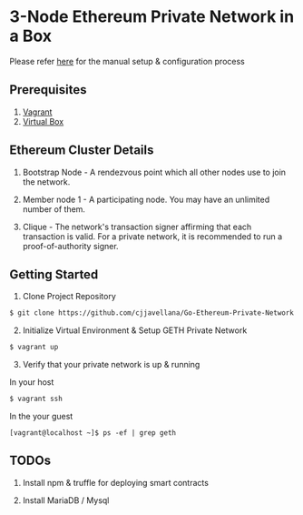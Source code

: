 # 3-Node Ethereum Private Network in a Box
Please refer [here](https://geth.ethereum.org/docs/interface/private-network) for the manual setup & configuration process


## Prerequisites

1. [Vagrant](https://www.vagrantup.com/)
2. [Virtual Box](https://www.virtualbox.org/)

## Ethereum Cluster Details

1. Bootstrap Node - A rendezvous point which all other nodes use to join the network.

2. Member node 1 - A participating node. You may have an unlimited number of them.

3. Clique - The network's transaction signer affirming that each transaction is valid. For a private network, it is recommended to run a proof-of-authority signer.

## Getting Started

1. Clone Project Repository
  
  ``` bash
  $ git clone https://github.com/cjjavellana/Go-Ethereum-Private-Network.git
  ```

2. Initialize Virtual Environment & Setup GETH Private Network

  ```bash
  $ vagrant up
  ``` 

3. Verify that your private network is up & running

  In your host
  ```bash
  $ vagrant ssh
  ```

  In the your guest
  ```
  [vagrant@localhost ~]$ ps -ef | grep geth
  ```

## TODOs

1. Install npm & truffle for deploying smart contracts

2. Install MariaDB / Mysql


